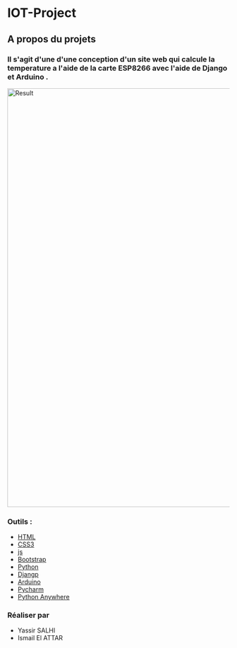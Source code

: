 # IOT-Project
## A propos du projets

<div id="about-the-project"></div>


### Il s'agit d'une d'une conception d'un site web qui calcule la temperature a l'aide de la carte ESP8266 avec l'aide de Django et Arduino .




<img width="949" alt="Result" src="https://user-images.githubusercontent.com/126347413/227396791-2662449c-c8e9-4cae-8061-3647582348e8.PNG">



### Outils :

<div id="built-with"></div>

- [HTML](https://fr.wikipedia.org/wiki/Hypertext_Markup_Language)
- [CSS3](https://fr.wikipedia.org/wiki/Feuilles_de_style_en_cascade#:~:text=CSS3%20devient%20%C2%AB%20modulaire%20%C2%BB%2C%20afin,des%20sous%2Densembles%20de%20CSS3.)
- [js](https://www.javascript.com/)
- [Bootstrap](https://getbootstrap.com)
- [Python](https://www.python.org/)
- [Djangp](https://www.djangoproject.com/)
- [Arduino](https://www.arduino.cc/)
- [Pycharm](https://www.jetbrains.com/pycharm/)
- [Python Anywhere](https://www.pythonanywhere.com/)

### Réaliser par

<div id="realiser"></div>
<ul>
<li>Yassir SALHI</li>
<li>Ismail El ATTAR</li>

